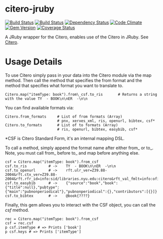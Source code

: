citero-jruby
======================
[![Build Status](http://jenkins1.bobst.nyu.edu/view/Citation/job/citero-jruby/badge/icon)](http://jenkins1.bobst.nyu.edu/view/Citation/job/citero-jruby/)
[![Build Status](https://secure.travis-ci.org/NYULibraries/citero-jruby.png?branch=master)](http://travis-ci.org/NYULibraries/citero-jruby)
[![Dependency Status](https://gemnasium.com/NYULibraries/citero-jruby.png)](https://gemnasium.com/NYULibraries/citero-jruby)
[![Code Climate](https://codeclimate.com/github/NYULibraries/citero-jruby.png)](https://codeclimate.com/github/NYULibraries/citero-jruby)
[![Gem Version](https://badge.fury.io/rb/citero.png)](http://badge.fury.io/rb/citero)
[![Coverage Status](https://coveralls.io/repos/NYULibraries/citero-jruby/badge.png?branch=master)](https://coveralls.io/r/NYULibraries/citero-jruby)


A JRuby wrapper for the Citero, enables use of the Citero in JRuby. See [Citero](https://github.com/NYULibraries/citero).

Usage Details
==============

To use Citero simply pass in your data into the Citero module via the map method. Then call the method that specifies the from format and
the method that specifies what format you want to translate to.


    Citero.map("itemType: book").from\_csf.to_ris		# Returns a string with the value TY  - BOOK\n\nER  -\n\n


You can find available formats via:

    Citero.from_formats		# List of from formats (Array)
    						# pnx, xerxes_xml, ris, openurl, bibtex, csf*
    Citero.to_formats		# List of to formats (Array)
    						# ris, openurl, bibtex, easybib, csf*
*CSF is Citero Standard Form, it's an internal mapping DSL. 

To call a method, simply append the format name after either from\_ or to\_. 
Note, you must call from\_ before to\_ and map before anything else.

    csf = Citero.map("itemType: book").from_csf
    csf.to_ris			# ->	TY  - BOOK\n\nER  -\n\n
    csf.to_openurl		# ->	rft.ulr_ver=Z39.88-2004&rft.ctx_ver=Z39.88-2004&rft.rfr_id=info:sid/libraries.nyu.edu:citero&rft_val_fmlt=info:ofi/fmt:kev:mtx:book&rft.genre=book
    csf.to_easybib		# ->	{"source":"book","book":{"title":null},"pubtype":{"main":"pubnonperiodical"},"pubnonperiodical":{},"contributors":[{}]}
    csf.to_bibtex		# ->	@book{????}

Finally, this gem allows you to interact with the CSF object, you can call the _csf_ method.

    rec = Citero.map("itemType: book").from_csf
    csf = rec.csf
    p csf.itemType # => Prints ['book']
    p csf.keys # => Prints ['itemType']